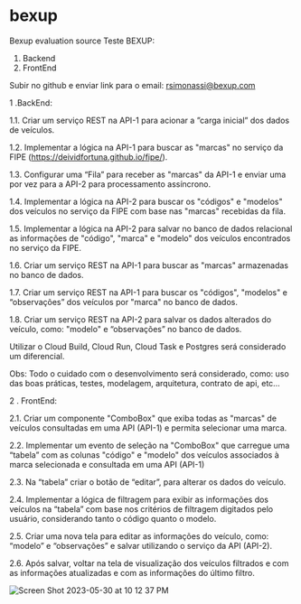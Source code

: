 # bexup
Bexup evaluation source
Teste BEXUP:


1. Backend
2. FrontEnd

Subir no github e enviar link para o email: rsimonassi@bexup.com



1 .BackEnd:

1.1. Criar um serviço REST na API-1 para acionar a ”carga inicial” dos dados de veículos.

1.2. Implementar a lógica na API-1 para buscar as "marcas" no serviço da  FIPE (https://deividfortuna.github.io/fipe/).

1.3. Configurar uma “Fila” para receber as "marcas" da API-1 e enviar uma por vez para a API-2 para processamento assíncrono.

1.4. Implementar a lógica na API-2 para buscar os "códigos" e "modelos" dos veículos no serviço da FIPE com base nas "marcas" recebidas da fila.

1.5. Implementar a lógica na API-2 para salvar no banco de dados relacional as informações de "código", "marca" e "modelo" dos veículos encontrados no serviço da FIPE.

1.6. Criar um serviço REST na API-1 para buscar as "marcas" armazenadas no banco de dados.

1.7. Criar um serviço REST na API-1 para buscar os "códigos", "modelos" e “observações” dos veículos por "marca" no banco de dados.

1.8. Criar um serviço REST na API-2 para salvar os dados alterados do veículo, como: "modelo" e “observações”  no banco de dados.


Utilizar o Cloud Build, Cloud Run, Cloud Task e Postgres será considerado um diferencial.

Obs: Todo o cuidado com o desenvolvimento será considerado, como: uso das boas práticas, testes, modelagem, arquitetura, contrato de api, etc…






2 . FrontEnd:

2.1. Criar um componente "ComboBox" que exiba todas as "marcas" de veículos consultadas em uma API (API-1) e permita selecionar uma marca.

2.2. Implementar um evento de seleção na "ComboBox" que carregue uma “tabela” com as colunas "código" e "modelo" dos veículos associados à marca selecionada e consultada em uma API (API-1)

2.3. Na “tabela” criar o botão de “editar”, para alterar os dados do veículo. 

2.4. Implementar a lógica de filtragem para exibir as informações dos veículos na “tabela” com base nos critérios de filtragem digitados pelo usuário, considerando tanto o código quanto o modelo.

2.5. Criar uma nova tela para editar as informações do veículo, como: “modelo” e “observações” e salvar utilizando o serviço da API (API-2). 

2.6. Após salvar, voltar na tela de visualização dos veículos filtrados e com as informações atualizadas e com as informações do último filtro. 





![Screen Shot 2023-05-30 at 10 12 37 PM](https://github.com/iuri/bexup/assets/630005/0e6fe1ee-0e46-4d2d-b5e0-ab870942e4d1)


